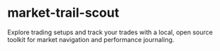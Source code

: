 # market-trail-scout
Explore trading setups and track your trades with a local, open source toolkit for market navigation and performance journaling.
